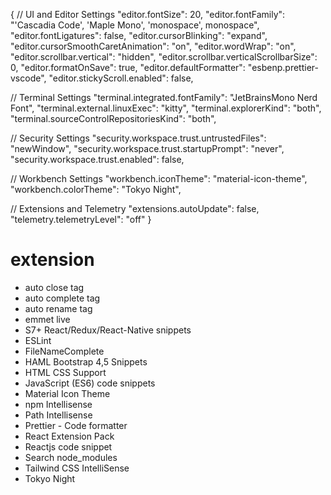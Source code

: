<!-- json file for vs code -->

{
// UI and Editor Settings
"editor.fontSize": 20,
"editor.fontFamily": "'Cascadia Code', 'Maple Mono', 'monospace', monospace",
"editor.fontLigatures": false,
"editor.cursorBlinking": "expand",
"editor.cursorSmoothCaretAnimation": "on",
"editor.wordWrap": "on",
"editor.scrollbar.vertical": "hidden",
"editor.scrollbar.verticalScrollbarSize": 0,
"editor.formatOnSave": true,
"editor.defaultFormatter": "esbenp.prettier-vscode",
"editor.stickyScroll.enabled": false,

// Terminal Settings
"terminal.integrated.fontFamily": "JetBrainsMono Nerd Font",
"terminal.external.linuxExec": "kitty",
"terminal.explorerKind": "both",
"terminal.sourceControlRepositoriesKind": "both",

// Security Settings
"security.workspace.trust.untrustedFiles": "newWindow",
"security.workspace.trust.startupPrompt": "never",
"security.workspace.trust.enabled": false,

// Workbench Settings
"workbench.iconTheme": "material-icon-theme",
"workbench.colorTheme": "Tokyo Night",

// Extensions and Telemetry
"extensions.autoUpdate": false,
"telemetry.telemetryLevel": "off"
}

<!-- extension -->

# extension

- auto close tag
- auto complete tag
- auto rename tag
- emmet live
- S7+ React/Redux/React-Native snippets
- ESLint
- FileNameComplete
- HAML Bootstrap 4,5 Snippets
- HTML CSS Support
- JavaScript (ES6) code snippets
- Material Icon Theme
- npm Intellisense
- Path Intellisense
- Prettier - Code formatter
- React Extension Pack
- Reactjs code snippet
- Search node_modules
- Tailwind CSS IntelliSense
- Tokyo Night
